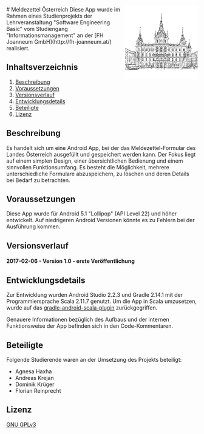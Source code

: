 <img align="right" src="app/src/main/res/drawable/ic_launcher.png" />
# Meldezettel Österreich
Diese App wurde im Rahmen eines Studienprojekts der Lehrveranstaltung "Software Engineering Basic" vom Studiengang "Informationsmanagement" an der [FH Joanneum GmbH](http://fh-joanneum.at/) realisiert.

## Inhaltsverzeichnis
1. [Beschreibung](#beschreibung)
2. [Voraussetzungen](#voraussetzungen)
3. [Versionsverlauf](#versionsverlauf)
4. [Entwicklungsdetails](#entwicklungsdetails)
5. [Beteiligte](#beteiligte)
6. [Lizenz](#lizenz)

## Beschreibung
Es handelt sich um eine Android App, bei der das Meldezettel-Formular des Landes Österreich ausgefüllt und gespeichert werden kann. Der Fokus liegt auf einem simplen Design, einer übersichtlichen Bedienung und einem sinnvollen Funktionsumfang. Es besteht die Möglichkeit, mehrere unterschiedliche Formulare abzuspeichern, zu löschen und deren Details bei Bedarf zu betrachten.

## Voraussetzungen
Diese App wurde für Android 5.1 "Lollipop" (API Level 22) und höher entwickelt. Auf niedrigeren Android Versionen könnte es zu Fehlern bei der Ausführung kommen.

## Versionsverlauf
#### 2017-02-06 - Version 1.0 - erste Veröffentlichung

## Entwicklungsdetails
Zur Entwicklung wurden Android Studio 2.2.3 und Gradle 2.14.1 mit der Programmiersprache Scala 2.11.7 genutzt. Um die App in Scala umzusetzen, wurde auf das [gradle-android-scala-plugin](https://github.com/rladstaetter/gradle-android-scala-plugin) zurückgegriffen.

Genauere Informationen bezüglich des Aufbaus und der internen Funktionsweise der App befinden sich in den Code-Kommentaren.

## Beteiligte
Folgende Studierende waren an der Umsetzung des Projekts beteiligt:
* Agnesa Haxha
* Andreas Krejan
* Dominik Krüger
* Florian Reinprecht

## Lizenz
[GNU GPLv3](LICENSE.txt)
